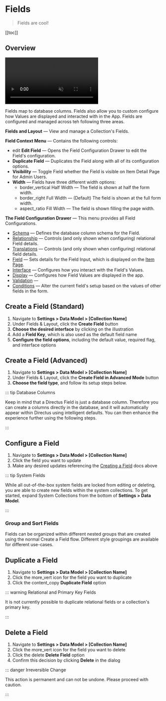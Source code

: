 # Fields

> Fields are cool!

[[toc]]

## Overview

<video title="Fields Overview" autoplay muted loop controls>
	<source src="" type="video/mp4" />
</video>

Fields map to database columns.
Fields also allow you to custom configure how Values are displayed and interacted with in the App.
Fields are configured and managed across teh following three areas.

**Fields and Layout** — View and manage a Collection's Fields.

**Field Context Menu** — Contains the following controls:

- <span mi icon>edit</span> **Edit Field** — Opens the Field Configuration Drawer to edit the Field's configuration.
- **Duplicate Field** — Duplicates the Field along with all of its configuration options.
- **Visibility** — Toggle Field whether the Field is visible on Item Detail Page for Admin Users.
- **Width** — Fields have three different width options:
  - <span mi icon>border_vertical</span> Half Width — The field is shown at half the form width.
  - <span mi icon>border_right</span> Full Width — (Default) The field is shown at the full form width.
  - <span mi icon>aspect_ratio</span> Fill Width — The field is shown filling the page width.

**The Field Configuration Drawer** — This menu provides all Field Configurations.

- [Schema](/configuration/data-model/fields/schema) — Defines the database column schema for the Field.
- [Relationship](/configuration/data-model/fields/relationship) — Controls (and only shown when configuring) relational Field details.
- [Translations](/configuration/data-model/fields/translations) — Controls (and only shown when configuring) relational field details.
- [Field](/configuration/data-model/fields/field) — Sets details for the Field Input, which is displayed on the [Item Page](/app/content/items/).
- [Interface](/configuration/data-model/fields/interface) — Configures how you interact with the Field's Values.
- [Display](/configuration/data-model/fields/display) — Configures how Field Values are displayed in the app.
- [Validation](/configuration/data-model/fields/validation) —
- [Conditions](/configuration/data-model/fields/conditions) — Alter the current field's setup based on the values of other fields in the form.

## Create a Field (Standard)

1. Navigate to **Settings > Data Model > [Collection Name]**
2. Under Fields & Layout, click the **Create Field** button
3. **Choose the desired interface** by clicking on the illustration
4. Add a **Field Key**, which is also used as the default field name
5. **Configure the field options**, including the default value, required flag, and interface options

## Create a Field (Advanced)

1. Navigate to **Settings > Data Model > [Collection Name]**
2. Under Fields & Layout, click the **Create Field in Advanced Mode** button
3. **Choose the field type**, and follow its setup steps below.

::: tip Database Columns

Keep in mind that a Directus Field is just a database column. Therefore you can create a columns directly in the
database, and it will automatically appear within Directus using intelligent defaults. You can then enhance the
experience further using the following steps.

:::

## Configure a Field

1. Navigate to **Settings > Data Model > [Collection Name]**
2. Click the field you want to update
3. Make any desired updates referencing the [Creating a Field](/configuration/data-model/#creating-a-field) docs above

::: tip System Fields

While all out-of-the-box system fields are locked from editing or deleting, you are able to create new fields within the
system collections. To get started, expand System Collections from the bottom of **Settings > Data Model**.

:::

<!-- ### Configure a Sort Field

The sort feature enables manual drag-and-drop Item reordering within the Directus App. This is typically shown on the
[Collection Page](/app/content-collections/), but can also be used for sorting items within
[Junction Tables](/getting-started/glossary/#junction-collections). Configuration is as easy as selecting the
appropriate sort field:

- **Sort Field** — Choose a field with the `integer` type. You may want to set this field to be "hidden" so it doesn't
  show up within the Item Page form.

::: tip Automatic Setup

When creating a new Collection, you have the option of creating an optional "Sort" field. If you choose to include this
field, the collection's sort settings will automatically be configured for you.

:::

::: tip Interface Sorting

To configure manual sorting within an Interface (eg: M2M, O2M, or M2A), configure as above, but also set the **Sort
Field** on the field's Relationship pane.

::: -->

### Group and Sort Fields

Fields can be organized within different nested groups that are created using the normal Create a Field flow. Different style groupings are available for different use-cases.

## Duplicate a Field

1. Navigate to **Settings > Data Model > [Collection Name]**
2. Click the <span mi icon>more_vert</span> icon for the field you want to duplicate
3. Click the <span mi icon>content_copy</span> **Duplicate Field** option

::: warning Relational and Primary Key Fields

It is not currently possible to duplicate relational fields or a collection's primary key.

:::

## Delete a Field

1. Navigate to **Settings > Data Model > [Collection Name]**
2. Click the <span mi icon>more_vert</span> icon for the field you want to delete
3. Click the <span mi icon>delete</span> **Delete Field** option
4. Confirm this decision by clicking **Delete** in the dialog

::: danger Irreversible Change

This action is permanent and can not be undone. Please proceed with caution.

:::
